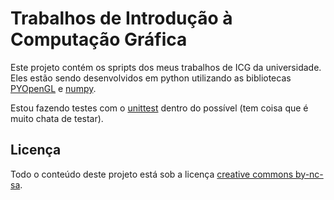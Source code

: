Trabalhos de Introdução à Computação Gráfica
============================================

Este projeto contém os spripts dos meus trabalhos de ICG da universidade.
Eles estão sendo desenvolvidos em python utilizando as bibliotecas [PYOpenGL](http://pyopengl.sourceforge.net)
e [numpy](http://numpy.scipy.org).

Estou fazendo testes com o [unittest](http://docs.python.org/library/unittest.html) dentro do possível (tem coisa que é muito
chata de testar).


Licença
-------

Todo o conteúdo deste projeto está sob a licença [creative commons by-nc-sa](http://creativecommons.org/licenses/by-nc-sa/2.5/br).

